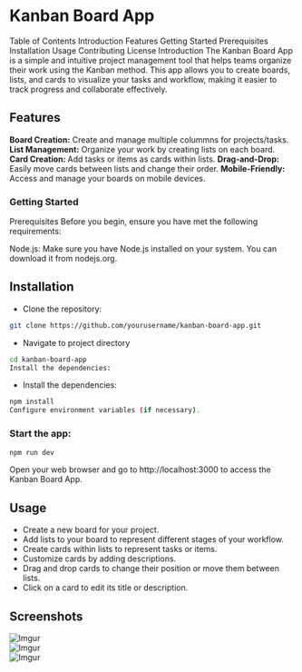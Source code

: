 # Kanban Board App

Table of Contents
Introduction
Features
Getting Started
Prerequisites
Installation
Usage
Contributing
License
Introduction
The Kanban Board App is a simple and intuitive project management tool that helps teams organize their work using the Kanban method. This app allows you to create boards, lists, and cards to visualize your tasks and workflow, making it easier to track progress and collaborate effectively.

## Features

<strong>Board Creation:</strong> Create and manage multiple colummns for projects/tasks.
<strong>List Management:</strong> Organize your work by creating lists on each board.
<strong>Card Creation: </strong>Add tasks or items as cards within lists.
<strong>Drag-and-Drop: </strong>Easily move cards between lists and change their order.
<strong>Mobile-Friendly:</strong> Access and manage your boards on mobile devices.

### Getting Started

Prerequisites
Before you begin, ensure you have met the following requirements:

Node.js: Make sure you have Node.js installed on your system. You can download it from nodejs.org.

## Installation

- Clone the repository:

```bash
git clone https://github.com/yourusername/kanban-board-app.git
```

- Navigate to project directory

```bash
cd kanban-board-app
Install the dependencies:
```

- Install the dependencies:

```bash
npm install
Configure environment variables (if necessary).
```

### Start the app:

```bash
npm run dev
```

Open your web browser and go to http://localhost:3000 to access the Kanban Board App.

## Usage

- Create a new board for your project.
- Add lists to your board to represent different stages of your workflow.
- Create cards within lists to represent tasks or items.
- Customize cards by adding descriptions.
- Drag and drop cards to change their position or move them between lists.
- Click on a card to edit its title or description.

## Screenshots

![Imgur](https://i.imgur.com/Sc4Pc7y.png)
<br />
![Imgur](https://i.imgur.com/fgX0xLh.png)
<br />
![Imgur](https://i.imgur.com/xNC92WS.png)
